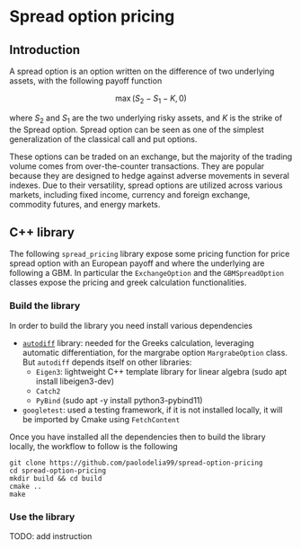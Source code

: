 # Spread option pricing

## Introduction

A spread option is an option written on the difference of two underlying assets, with the following payoff function

$$
\max(S_2 - S_1 - K, 0)
$$

where $S_2$ and $S_1$ are the two underlying risky assets, and $K$ is the strike of the Spread option. Spread option can be seen as one of the simplest generalization of the classical call and put options.

These options can be traded on an exchange, but the majority of the trading volume comes from over-the-counter transactions. They are popular because they are designed to hedge against adverse movements in several indexes. Due to their versatility, spread options are utilized across various markets, including fixed income, currency and foreign exchange, commodity futures, and energy markets.

## C++ library

The following `spread_pricing` library expose some pricing function for price spread option with an European payoff and where the underlying are following a GBM. In particular the `ExchangeOption` and the `GBMSpreadOption` classes expose the pricing and greek calculation functionalities.

### Build the library

In order to build the library you need install various dependencies

- [`autodiff`](https://github.com/autodiff/autodiff/) library: needed for the Greeks calculation, leveraging automatic differentiation, for the margrabe option `MargrabeOption` class. But `autodiff` depends itself on other libraries:
  - `Eigen3`: lightweight C++ template library for linear algebra (sudo apt install libeigen3-dev)
  - `Catch2` 
  - `PyBind` (sudo apt -y install python3-pybind11)
- `googletest`: used a testing framework, if it is not installed locally, it will be imported by Cmake using `FetchContent`

Once you have installed all the dependencies then to build the library locally, the workflow to follow is the following

    git clone https://github.com/paolodelia99/spread-option-pricing
    cd spread-option-pricing
    mkdir build && cd build
    cmake ..
    make

### Use the library

TODO: add instruction
